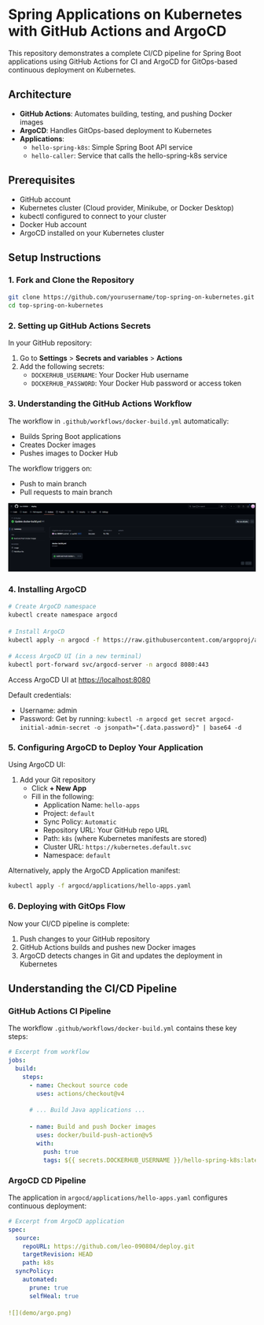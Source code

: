 # Spring Applications on Kubernetes with GitHub Actions and ArgoCD

This repository demonstrates a complete CI/CD pipeline for Spring Boot applications using GitHub Actions for CI and ArgoCD for GitOps-based continuous deployment on Kubernetes.

## Architecture

- **GitHub Actions**: Automates building, testing, and pushing Docker images
- **ArgoCD**: Handles GitOps-based deployment to Kubernetes
- **Applications**:
  - `hello-spring-k8s`: Simple Spring Boot API service
  - `hello-caller`: Service that calls the hello-spring-k8s service

## Prerequisites

- GitHub account
- Kubernetes cluster (Cloud provider, Minikube, or Docker Desktop)
- kubectl configured to connect to your cluster
- Docker Hub account
- ArgoCD installed on your Kubernetes cluster

## Setup Instructions

### 1. Fork and Clone the Repository

```bash
git clone https://github.com/yourusername/top-spring-on-kubernetes.git
cd top-spring-on-kubernetes
```

### 2. Setting up GitHub Actions Secrets

In your GitHub repository:

1. Go to **Settings** > **Secrets and variables** > **Actions**
2. Add the following secrets:
   - `DOCKERHUB_USERNAME`: Your Docker Hub username
   - `DOCKERHUB_PASSWORD`: Your Docker Hub password or access token

### 3. Understanding the GitHub Actions Workflow

The workflow in `.github/workflows/docker-build.yml` automatically:
- Builds Spring Boot applications
- Creates Docker images
- Pushes images to Docker Hub

The workflow triggers on:
- Push to main branch
- Pull requests to main branch

![](demo/gitact.png)

### 4. Installing ArgoCD

```bash
# Create ArgoCD namespace
kubectl create namespace argocd

# Install ArgoCD
kubectl apply -n argocd -f https://raw.githubusercontent.com/argoproj/argo-cd/stable/manifests/install.yaml

# Access ArgoCD UI (in a new terminal)
kubectl port-forward svc/argocd-server -n argocd 8080:443
```

Access ArgoCD UI at [https://localhost:8080](https://localhost:8080)

Default credentials:
- Username: admin
- Password: Get by running: `kubectl -n argocd get secret argocd-initial-admin-secret -o jsonpath="{.data.password}" | base64 -d`

### 5. Configuring ArgoCD to Deploy Your Application

Using ArgoCD UI:

1. Add your Git repository
   - Click **+ New App**
   - Fill in the following:
     - Application Name: `hello-apps`
     - Project: `default`
     - Sync Policy: `Automatic`
     - Repository URL: Your GitHub repo URL
     - Path: `k8s` (where Kubernetes manifests are stored)
     - Cluster URL: `https://kubernetes.default.svc`
     - Namespace: `default`

Alternatively, apply the ArgoCD Application manifest:

```bash
kubectl apply -f argocd/applications/hello-apps.yaml
```

### 6. Deploying with GitOps Flow

Now your CI/CD pipeline is complete:

1. Push changes to your GitHub repository
2. GitHub Actions builds and pushes new Docker images
3. ArgoCD detects changes in Git and updates the deployment in Kubernetes

## Understanding the CI/CD Pipeline

### GitHub Actions CI Pipeline

The workflow `.github/workflows/docker-build.yml` contains these key steps:

```yaml
# Excerpt from workflow
jobs:
  build:
    steps:
      - name: Checkout source code
        uses: actions/checkout@v4
        
      # ... Build Java applications ...
      
      - name: Build and push Docker images
        uses: docker/build-push-action@v5
        with:
          push: true
          tags: ${{ secrets.DOCKERHUB_USERNAME }}/hello-spring-k8s:latest
```

### ArgoCD CD Pipeline

The application in `argocd/applications/hello-apps.yaml` configures continuous deployment:

```yaml
# Excerpt from ArgoCD application
spec:
  source:
    repoURL: https://github.com/leo-090804/deploy.git
    targetRevision: HEAD
    path: k8s
  syncPolicy:
    automated:
      prune: true
      selfHeal: true

![](demo/argo.png)